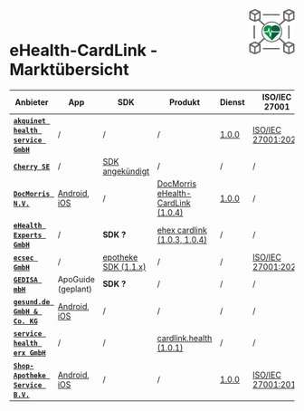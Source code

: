 <img align="right" width="80" height="80" src="https://github.com/eHealthCardLink/Spezifikation/blob/main/img/IOP-Logo.png"/><br/>

# eHealth-CardLink - Marktübersicht

| Anbieter | App | SDK | Produkt | Dienst | ISO/IEC 27001 | 
| --- | --- | --- |  --- | --- | --- |
| [**`akquinet health service GmbH`**](https://akquinet.com/) | / | / | / | [1.0.0](https://tinyurl.com/gemCL-Anb) |  [ISO/IEC 27001:2022](https://akquinet.com/files/AKQUINET/zertifikate/zertifikat-2024-housing-managed-hosting-services-akquinet.pdf) |
| [**`Cherry SE`**](https://www.cherry.de/) | / | [SDK angekündigt](https://www.cherry.de/unternehmen/presse/artikel/software-developer-kit-fertig-ab-sofort-mit-cherry-smartlink-die-integration-von-cardlink-starten) | / | / | / | / | 
| [**`DocMorris N.V.`**](https://www.docmorris.de/) | [Android](https://play.google.com/store/apps/details?id=de.docmorris.pharmacyapp), [iOS](https://apps.apple.com/de/app/docmorris-apotheke-e-rezept/id976600580) | / |  [DocMorris eHealth-CardLink (1.0.4)](https://tinyurl.com/gemCL-Prod) | [1.0.0](https://tinyurl.com/gemCL-Anb)  | / | 
| [**`eHealth Experts GmbH`**](https://ehex.de/) | / | **SDK ?** | [ehex cardlink (1.0.3, 1.0.4)](https://tinyurl.com/gemCL-Prod) | / | / |
| [**`ecsec GmbH`**](https://ecsec.de) | / | [epotheke SDK (1.1.x)](https://github.com/epotheke/epotheke-sdk) |  / | / | [ISO/IEC 27001:2022](https://epotheke.com/pub/ISO-IEC-27001.pdf) |
| [**`GEDISA mbH`**](https://www.gedisa.de/) | ApoGuide (geplant) | **SDK ?** | / | / | / | / | 
| [**`gesund.de GmbH & Co. KG`**](https://gesund.de) | [Android](https://play.google.com/store/apps/details?id=de.gesund.app&hl=de), [iOS](https://app.adjust.com/13kg6cjf?fallback=https%3A%2F%2Fapps.apple.com%2Fde%2Fapp%2Fgesund-de%2Fid1554260352)  | / | / | / | / | / | 
| [**`service health erx GmbH`**](https://www.service-health.de/) | / | / |  [cardlink.health (1.0.1)](https://tinyurl.com/gemCL-Prod) | / | / |
| [**`Shop-Apotheke Service B.V.`**](https://www.shop-apotheke.com/) | [Android](https://play.google.com/store/apps/details?id=shop.shop_apotheke.com.shopapotheke), [iOS](https://apps.apple.com/de/app/shop-apotheke-redcare/id1104967519) | / | / | [1.0.0](https://tinyurl.com/gemCL-Anb)  | [ISO/IEC 27001:2013](https://www.certipedia.com/certificates/01+153+2100656%252F03?locale=es)  |





